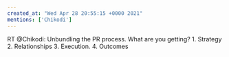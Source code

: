 ```yaml
---
created_at: "Wed Apr 28 20:55:15 +0000 2021"
mentions: ['Chikodi']
---
```


RT @Chikodi: Unbundling the PR process. What are you getting? 1. Strategy 2. Relationships 3. Execution. 4. Outcomes